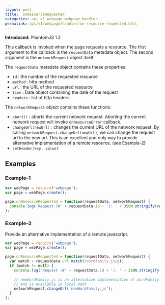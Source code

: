 ```yaml
---
layout: post
title:  onResourceRequested
categories: api_v1 webpage webpage-handler
permalink: api/v1/webpage/handler/on-resource-requested.html
---
```


**Introduced:** PhantomJS 1.2

This callback is invoked when the page requests a resource. The first argument to the callback is the `requestData` metadata object. The second argument is the `networkRequest` object itself.

The `requestData` metadata object contains these properties:

* `id`      : the number of the requested resource
* `method`  : http method
* `url`     : the URL of the requested resource
* `time`    : Date object containing the date of the request
* `headers` : list of http headers

The `networkRequest` object contains these functions:

* `abort()`        : aborts the current network request. Aborting the current network request will invoke `onResourceError` callback.
* `changeUrl(newUrl)` : changes the current URL of the network request. By calling `networkRequest.changeUrl(newUrl)`, we can change the request url to the new url. This is an excellent and only way to provide alternative implementation of a remote resource. (see Example-2)
* `setHeader(key, value)`

## Examples

### Example-1
```javascript
var webPage = require('webpage');
var page = webPage.create();

page.onResourceRequested = function(requestData, networkRequest) {
  console.log('Request (#' + requestData.id + '): ' + JSON.stringify(requestData));
};
```

### Example-2

Provide an alternative implementation of a remote javascript.

```javascript
var webPage = require('webpage');
var page = webPage.create();

page.onResourceRequested = function(requestData, networkRequest) {
  var match = requestData.url.match(/wordfamily.js/g);
  if (match != null) {
    console.log('Request (#' + requestData.id + '): ' + JSON.stringify(requestData));
    
    // newWordFamily.js is an alternative implementation of wordFamily.js
    // and is available in local path
    networkRequest.changeUrl('newWordFamily.js'); 
  }
};
```







